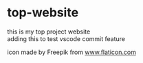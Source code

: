 # top-website
this is my top project website  
adding this to test vscode commit feature  
  
icon made by Freepik from www.flaticon.com  